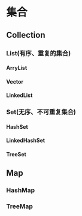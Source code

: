 # 集合

## Collection
### List(有序、重复的集合)
#### ArryList
#### Vector
#### LinkedList
### Set(无序、不可重复集合)
#### HashSet
#### LinkedHashSet
#### TreeSet

## Map
### HashMap
### TreeMap